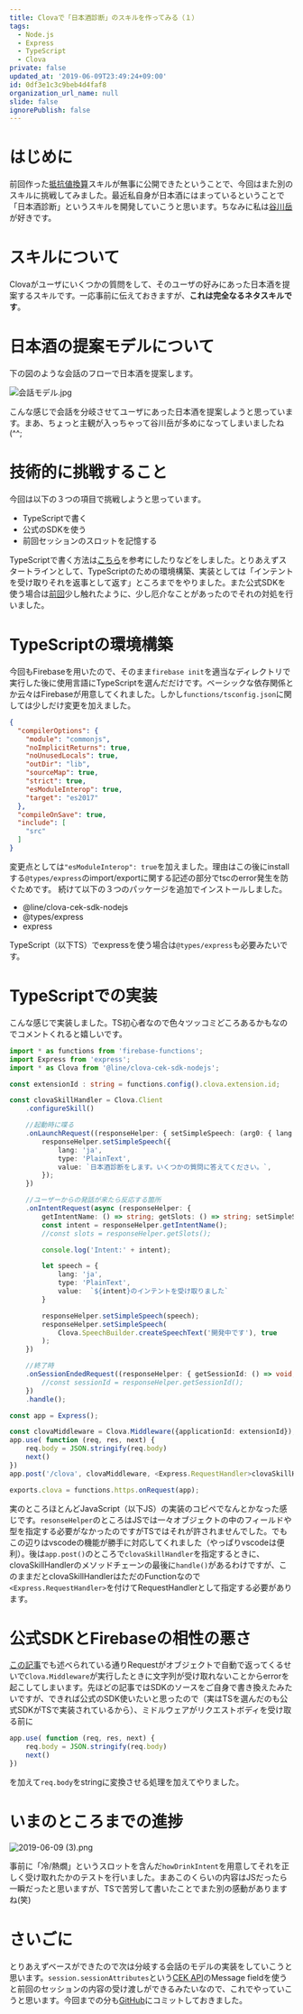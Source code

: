 ```yaml
---
title: Clovaで「日本酒診断」のスキルを作ってみる（１）
tags:
  - Node.js
  - Express
  - TypeScript
  - Clova
private: false
updated_at: '2019-06-09T23:49:24+09:00'
id: 0df3e1c3c9beb4d4faf8
organization_url_name: null
slide: false
ignorePublish: false
---
```

# はじめに
前回作った[抵抗値換算](https://qiita.com/ufoo68/items/f6b04e1ca89a931ca206)スキルが無事に公開できたということで、今回はまた別のスキルに挑戦してみました。最近私自身が日本酒にはまっているということで「日本酒診断」というスキルを開発していこうと思います。ちなみに私は[谷川岳](http://www.nagai-sake.co.jp/item_category/tanigawadake/)が好きです。

# スキルについて
Clovaがユーザにいくつかの質問をして、そのユーザの好みにあった日本酒を提案するスキルです。一応事前に伝えておきますが、**これは完全なるネタスキルです**。

# 日本酒の提案モデルについて
下の図のような会話のフローで日本酒を提案します。

![会話モデル.jpg](https://qiita-image-store.s3.ap-northeast-1.amazonaws.com/0/209689/b493ef45-8a34-930b-2cba-79a86c795e5b.jpeg)

こんな感じで会話を分岐させてユーザにあった日本酒を提案しようと思っています。まあ、ちょっと主観が入っちゃって谷川岳が多めになってしまいましたね(^^;

# 技術的に挑戦すること
今回は以下の３つの項目で挑戦しようと思っています。

- TypeScriptで書く
- 公式のSDKを使う
- 前回セッションのスロットを記憶する

TypeScriptで書く方法は[こちら](https://qiita.com/daisukeArk/items/78b82bb97d4b76d7ca08)を参考にしたりなどをしました。とりあえずスタートラインとして、TypeScriptのための環境構築、実装としては「インテントを受け取りそれを返事として返す」ところまでをやりました。また公式SDKを使う場合は[前回](https://qiita.com/ufoo68/items/f6b04e1ca89a931ca206)少し触れたように、少し厄介なことがあったのでそれの対処を行いました。

# TypeScriptの環境構築
今回もFirebaseを用いたので、そのまま`firebase init`を適当なディレクトリで実行した後に使用言語にTypeScriptを選んだだけです。ベーシックな依存関係とか云々はFirebaseが用意してくれました。しかし`functions/tsconfig.json`に関しては少しだけ変更を加えました。

```js:functions/tsconfig.json
{
  "compilerOptions": {
    "module": "commonjs",
    "noImplicitReturns": true,
    "noUnusedLocals": true,
    "outDir": "lib",
    "sourceMap": true,
    "strict": true,
    "esModuleInterop": true,
    "target": "es2017"
  },
  "compileOnSave": true,
  "include": [
    "src"
  ]
}
```

変更点としては`"esModuleInterop": true`を加えました。理由はこの後にinstallする`@types/express`のimport/exportに関する記述の部分でtscのerror発生を防ぐためです。
続けて以下の３つのパッケージを追加でインストールしました。

- @line/clova-cek-sdk-nodejs
- @types/express
- express

TypeScript（以下TS）でexpressを使う場合は`@types/express`も必要みたいです。

# TypeScriptでの実装
こんな感じで実装しました。TS初心者なので色々ツッコミどころあるかもなのでコメントくれると嬉しいです。

```ts:functions/index.ts
import * as functions from 'firebase-functions';
import Express from 'express';
import * as Clova from '@line/clova-cek-sdk-nodejs';

const extensionId : string = functions.config().clova.extension.id;

const clovaSkillHandler = Clova.Client
    .configureSkill()

    //起動時に喋る
    .onLaunchRequest((responseHelper: { setSimpleSpeech: (arg0: { lang: string; type: string; value: string; }) => void; }) => {
        responseHelper.setSimpleSpeech({
            lang: 'ja',
            type: 'PlainText',
            value: `日本酒診断をします。いくつかの質問に答えてください。`,
        });
    })

    //ユーザーからの発話が来たら反応する箇所
    .onIntentRequest(async (responseHelper: { 
        getIntentName: () => string; getSlots: () => string; setSimpleSpeech: { (arg0: { lang: string; type: string; value: string; }): void; (arg0: Clova.Clova.SpeechInfoText, arg1: boolean): void; }; }) => {
        const intent = responseHelper.getIntentName();
        //const slots = responseHelper.getSlots();

        console.log('Intent:' + intent);

        let speech = {
            lang: 'ja',
            type: 'PlainText',
            value:  `${intent}のインテントを受け取りました`
        }

        responseHelper.setSimpleSpeech(speech);
        responseHelper.setSimpleSpeech(
            Clova.SpeechBuilder.createSpeechText('開発中です'), true
        );
    })

    //終了時
    .onSessionEndedRequest((responseHelper: { getSessionId: () => void; }) => {
        //const sessionId = responseHelper.getSessionId();
    })
    .handle();

const app = Express();

const clovaMiddleware = Clova.Middleware({applicationId: extensionId});
app.use( function (req, res, next) {
    req.body = JSON.stringify(req.body)
    next()
})
app.post('/clova', clovaMiddleware, <Express.RequestHandler>clovaSkillHandler);

exports.clova = functions.https.onRequest(app);
```

実のところほとんどJavaScript（以下JS）の実装のコピペでなんとかなった感じです。`resonseHelper`のところはJSでは一々オブジェクトの中のフィールドや型を指定する必要がなかったのですがTSではそれが許されませんでした。でもこの辺りはvscodeの機能が勝手に対応してくれました（やっぱりvscodeは便利）。後は`app.post()`のところで`clovaSkillHandler`を指定するときに、clovaSkillHandlerのメソッドチェーンの最後に`handle()`があるわけですが、このままだとclovaSkillHandlerはただのFunctionなので`<Express.RequestHandler>`を付けてRequestHandlerとして指定する必要があります。

# 公式SDKとFirebaseの相性の悪さ
[この記事](https://blog.tanakamidnight.com/2018/09/firebase-clova-sdk-node8/)でも述べられている通りRequestがオブジェクトで自動で返ってくるせいで`Clova.Middleware`が実行したときに文字列が受け取れないことからerrorを起こしてしまいます。先ほどの記事ではSDKのソースをご自身で書き換えたみたいですが、できれば公式のSDK使いたいと思ったので（実はTSを選んだのも公式SDKがTSで実装されているから）、ミドルウェアがリクエストボディを受け取る前に

```ts
app.use( function (req, res, next) {
    req.body = JSON.stringify(req.body)
    next()
})
```

を加えて`req.body`をstringに変換させる処理を加えてやりました。

# いまのところまでの進捗

![2019-06-09 (3).png](https://qiita-image-store.s3.ap-northeast-1.amazonaws.com/0/209689/ca254111-b13a-f6c3-ad67-661556b36ca2.png)

事前に「冷/熱燗」というスロットを含んだ`howDrinkIntent`を用意してそれを正しく受け取れたかのテストを行いました。まあこのくらいの内容はJSだったら一瞬だったと思いますが、TSで苦労して書いたことでまた別の感動がありますね(笑)

# さいごに
とりあえずベースができたので次は分岐する会話のモデルの実装をしていこうと思います。`session.sessionAttributes`という[CEK API](https://clova-developers.line.biz/guide/CEK/References/CEK_API.md#CustomExtRequestMessage)のMessage fieldを使うと前回のセッションの内容の受け渡しができるみたいなので、これでやっていこうと思います。今回までの分も[GitHub](https://github.com/ufoo68/nihonshuFortune)にコミットしておきました。
